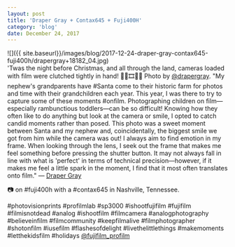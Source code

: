 ```yaml
---
layout: post
title: 'Draper Gray + Contax645 + Fuji400H'
category: 'blog'
date: December 24, 2017
---
```


![]({{ site.baseurl}}/images/blog/2017-12-24-draper-gray-contax645-fuji400h/drapergray+18182_04.jpg)  
'Twas the night before Christmas, and all through the land, cameras loaded with film were clutched tightly in hand! 🎅🏼🎞👦🏼 Photo by [@drapergray](https://www.drapergray.com/). "My nephew's grandparents have #Santa come to their historic farm for photos and time with their grandchildren each year. This year, I was there to try to capture some of these moments #onfilm. Photographing children on film—especially rambunctious toddlers—can be so difficult! Knowing how they often like to do anything but look at the camera or smile, I opted to catch candid moments rather than posed. This photo was a sweet moment between Santa and my nephew and, coincidentally, the biggest smile we got from him while the camera was out! I always aim to find emotion in my frame. When looking through the lens, I seek out the frame that makes me feel something before pressing the shutter button. It may not always fall in line with what is 'perfect' in terms of technical precision—however, if it makes me feel a little spark in the moment, I find that it most often translates onto film." — [Draper Gray](https://www.drapergray.com/)

📷 on #fuji400h with a #contax645 in Nashville, Tennessee.

#photovisionprints #profilmlab #sp3000 #ishootfujifilm #fujifilm #filmisnotdead #analog #ishootfilm #filmcamera #analogphotography #believeinfilm #filmcommunity #keepfilmalive #filmphotographer #shotonfilm #iusefilm #flashesofdelight #livethelittlethings #makemoments #letthekidsfilm #holidays [@fujifilm_profilm](http://www.fujifilmusa.com/products/film_photography/index.html)   
